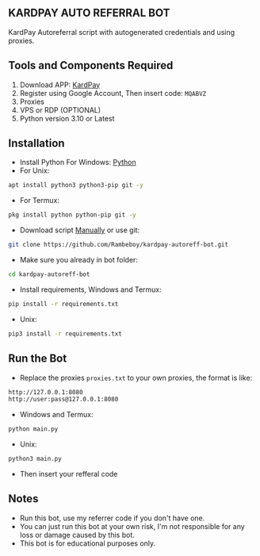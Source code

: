 ## KARDPAY AUTO REFERRAL BOT

KardPay Autoreferral script with autogenerated credentials and using proxies.

## Tools and Components Required
1. Download APP: [KardPay](https://www.kardpay.app/store)
2. Register using Google Account, Then insert code: ``MQABVZ``
3. Proxies
4. VPS or RDP (OPTIONAL)
5. Python version 3.10 or Latest

## Installation
- Install Python For Windows: [Python](https://www.python.org/ftp/python/3.13.0/python-3.13.0-amd64.exe)
- For Unix:
```bash
apt install python3 python3-pip git -y
```
- For Termux:
```bash
pkg install python python-pip git -y
```
- Download script [Manually](https://github.com/Rambeboy/kardpay-autoreff-bot/archive/refs/heads/main.zip) or use git:
```bash
git clone https://github.com/Rambeboy/kardpay-autoreff-bot.git
```
- Make sure you already in bot folder:
```bash
cd kardpay-autoreff-bot
```
- Install requirements, Windows and Termux:
```bash
pip install -r requirements.txt
```
- Unix:
```bash
pip3 install -r requirements.txt
```
## Run the Bot
- Replace the proxies ```proxies.txt``` to your own proxies, the format is like:
```bash
http://127.0.0.1:8080
http://user:pass@127.0.0.1:8080
```
- Windows and Termux:
```bash
python main.py
```
- Unix:
```bash
python3 main.py
```
- Then insert your refferal code

## Notes
- Run this bot, use my referrer code if you don't have one.
- You can just run this bot at your own risk, I'm not responsible for any loss or damage caused by this bot.
- This bot is for educational purposes only.
